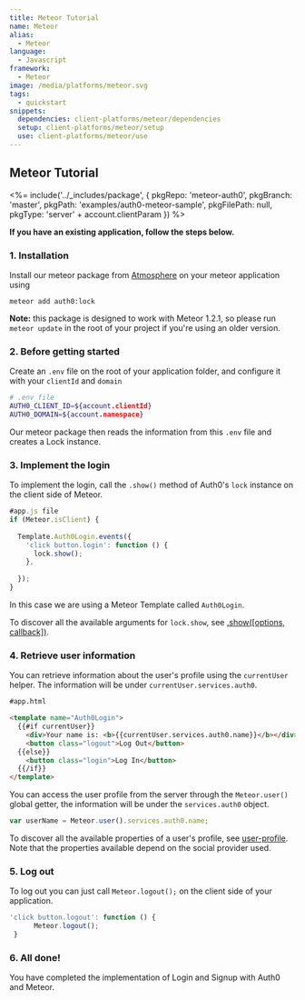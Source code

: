 ```yaml
---
title: Meteor Tutorial
name: Meteor
alias:
  - Meteor
language: 
  - Javascript
framework:
  - Meteor
image: /media/platforms/meteor.svg
tags:
  - quickstart
snippets:
  dependencies: client-platforms/meteor/dependencies
  setup: client-platforms/meteor/setup
  use: client-platforms/meteor/use
---
```


## Meteor Tutorial


<%= include('../_includes/package', {
  pkgRepo: 'meteor-auth0',
  pkgBranch: 'master',
  pkgPath: 'examples/auth0-meteor-sample',
  pkgFilePath: null,
  pkgType: 'server' + account.clientParam
}) %>

**If you have an existing application, follow the steps below.**

### 1. Installation

Install our meteor package from [Atmosphere](https://atmospherejs.com/) on your meteor application using

```
meteor add auth0:lock
``` 

__Note:__  this package is designed to work with Meteor 1.2.1, so please run `meteor update` in the root of your project if you're using an older version.

### 2. Before getting started

Create an `.env` file on the root of your application folder, and configure it with your `clientId` and `domain`

````bash
# .env file
AUTH0_CLIENT_ID=${account.clientId}
AUTH0_DOMAIN=${account.namespace}
````

Our meteor package then reads the information from this `.env` file and creates a Lock instance.

### 3. Implement the login

To implement the login, call the `.show()` method of Auth0's `lock` instance on the client side of Meteor.

```js
#app.js file
if (Meteor.isClient) {
	
  Template.Auth0Login.events({
    'click button.login': function () {
      lock.show();
    },
    
  });
}
```

In this case we are using a Meteor Template called `Auth0Login`.  

To discover all the available arguments for `lock.show`, see [.show\(\[options, callback\]\)](/libraries/lock#-show-options-callback-).

### 4. Retrieve user information

You can retrieve information about the user's profile using the `currentUser` helper. The information will be under `currentUser.services.auth0`.

```html
#app.html

<template name="Auth0Login">
  {{#if currentUser}}
    <div>Your name is: <b>{{currentUser.services.auth0.name}}</b></div>
    <button class="logout">Log Out</button>
  {{else}}
    <button class="login">Log In</button>
  {{/if}}
</template>

```

You can access the user profile from the server through the `Meteor.user()` global getter, the information will be under the `services.auth0` object.

```js
var userName = Meteor.user().services.auth0.name;
```

To discover all the available properties of a user's profile, see [user-profile](/user-profile). Note that the properties available depend on the social provider used.

### 5. Log out

To log out you can just call `Meteor.logout();` on the client side of your application. 

```js
'click button.logout': function () {
      Meteor.logout();
 }
```

### 6. All done!

You have completed the implementation of Login and Signup with Auth0 and Meteor.
